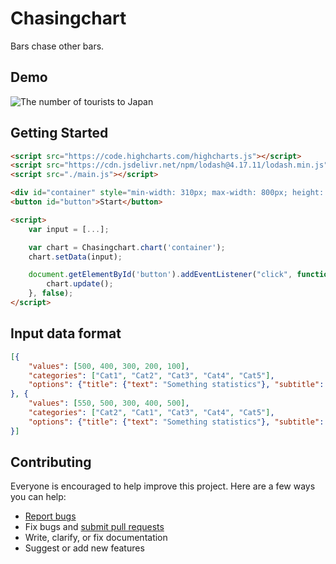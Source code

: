 # Chasingchart

Bars chase other bars.

## Demo

![The number of tourists to Japan](https://github.com/ts-3156/chasingchart/blob/master/media/tourists.gif)

## Getting Started

```html
<script src="https://code.highcharts.com/highcharts.js"></script>
<script src="https://cdn.jsdelivr.net/npm/lodash@4.17.11/lodash.min.js"></script>
<script src="./main.js"></script>

<div id="container" style="min-width: 310px; max-width: 800px; height: 400px; margin: 0 auto"></div>
<button id="button">Start</button>

<script>
    var input = [...];

    var chart = Chasingchart.chart('container');
    chart.setData(input);

    document.getElementById('button').addEventListener("click", function (event) {
        chart.update();
    }, false);
</script>
```

## Input data format

```json
[{
    "values": [500, 400, 300, 200, 100],
    "categories": ["Cat1", "Cat2", "Cat3", "Cat4", "Cat5"],
    "options": {"title": {"text": "Something statistics"}, "subtitle": {"text": "1900"}}
}, {
    "values": [550, 500, 300, 400, 500],
    "categories": ["Cat2", "Cat1", "Cat3", "Cat4", "Cat5"],
    "options": {"title": {"text": "Something statistics"}, "subtitle": {"text": "2000"}}
}]
```

## Contributing

Everyone is encouraged to help improve this project. Here are a few ways you can help:

- [Report bugs](https://github.com/ts-3156/chasingchart/issues)
- Fix bugs and [submit pull requests](https://github.com/ts-3156/chasingchart/pulls)
- Write, clarify, or fix documentation
- Suggest or add new features
